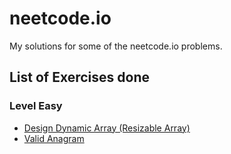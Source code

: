 # neetcode.io

My solutions for some of the neetcode.io problems.

## List of Exercises done

### Level Easy

- [Design Dynamic Array (Resizable Array)](./DesignDynamicArray/README.md)
- [Valid Anagram](./ValidAnagram/README.md)
